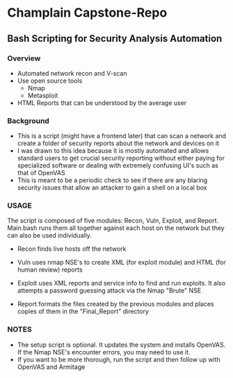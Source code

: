 # Champlain Capstone-Repo
## Bash Scripting for Security Analysis Automation
### Overview
* Automated network recon and V-scan
* Use open source tools
  * Nmap
  * Metasploit
* HTML Reports that can be understood by the average user
### Background
* This is a script (might have a frontend later) that can scan a network and create a folder of security reports about the network and devices on it
* I was drawn to this idea because it is mostly automated and allows standard users to get crucial security reporting without either paying for specialized software or dealing with extremely confusing UI's such as that of OpenVAS
* This is meant to be a periodic check to see if there are any blaring security issues that allow an attacker to gain a shell on a local box

### USAGE
The script is composed of five modules: Recon, Vuln, Exploit, and Report. Main.bash runs them all 
together against each host on the network but they can also be used individually. 

* Recon finds live hosts off the network

* Vuln uses nmap NSE's to create XML (for exploit module) and HTML (for human review) reports
 
* Exploit uses XML reports and service info to find and run exploits. It also attempts a password guessing attack via the Nmap "Brute" NSE

* Report formats the files created by the previous modules and places copies of them in the "Final_Report" directory

### NOTES
* The setup script is optional. It updates the system and installs OpenVAS. If the Nmap NSE's encounter errors, you may need to use it.
* If you want to be more thorough, run the script and then follow up with OpenVAS and Armitage

